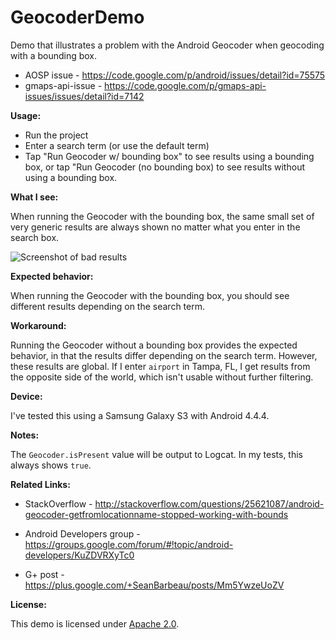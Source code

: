 GeocoderDemo
================

Demo that illustrates a problem with the Android Geocoder when geocoding with a bounding box.

* AOSP issue - https://code.google.com/p/android/issues/detail?id=75575
* gmaps-api-issue - https://code.google.com/p/gmaps-api-issues/issues/detail?id=7142

**Usage:**

 * Run the project
 * Enter a search term (or use the default term)
 * Tap "Run Geocoder w/ bounding box" to see results using a bounding box, or tap 
   "Run Geocoder (no bounding box) to see results without using a bounding box.

**What I see:**

When running the Geocoder with the bounding box, the same small set of very generic results are 
always shown no matter what you enter in the search box.

![Screenshot of bad results](http://i.stack.imgur.com/ZjYka.png)

**Expected behavior:**

When running the Geocoder with the bounding box, you should see different results depending on the
search term.

**Workaround:**

Running the Geocoder without a bounding box provides the expected behavior, in that the results 
differ depending on the search term.  However, these results are global.  If I enter `airport` 
in Tampa, FL, I get results from the opposite side of the world, which isn't usable without further 
filtering.

**Device:**

I've tested this using a Samsung Galaxy S3 with Android 4.4.4.

**Notes:**

The `Geocoder.isPresent` value will be output to Logcat.  In my tests, this always shows `true`.

**Related Links:**

* StackOverflow - http://stackoverflow.com/questions/25621087/android-geocoder-getfromlocationname-stopped-working-with-bounds

* Android Developers group - https://groups.google.com/forum/#!topic/android-developers/KuZDVRXyTc0

* G+ post - https://plus.google.com/+SeanBarbeau/posts/Mm5YwzeUoZV

**License:**

This demo is licensed under [Apache 2.0](http://www.apache.org/licenses/LICENSE-2.0.html).
